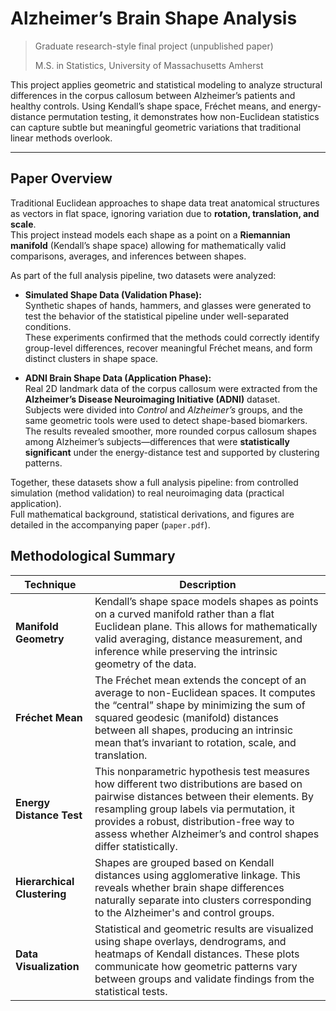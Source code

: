 # Alzheimer’s Brain Shape Analysis
> Graduate research-style final project (unpublished paper)
>
> M.S. in Statistics, University of Massachusetts Amherst


This project applies geometric and statistical modeling to analyze structural differences in the corpus callosum between Alzheimer’s patients and healthy controls. Using Kendall’s shape space, Fréchet means, and energy-distance permutation testing, it demonstrates how non-Euclidean statistics can capture subtle but meaningful geometric variations that traditional linear methods overlook.

---

## Paper Overview

Traditional Euclidean approaches to shape data treat anatomical structures as vectors in flat space, ignoring variation due to **rotation, translation, and scale**.  
This project instead models each shape as a point on a **Riemannian manifold** (Kendall’s shape space) allowing for mathematically valid comparisons, averages, and inferences between shapes.

As part of the full analysis pipeline, two datasets were analyzed:

- **Simulated Shape Data (Validation Phase):**  
  Synthetic shapes of hands, hammers, and glasses were generated to test the behavior of the statistical pipeline under well-separated conditions.  
  These experiments confirmed that the methods could correctly identify group-level differences, recover meaningful Fréchet means, and form distinct clusters in shape space.

- **ADNI Brain Shape Data (Application Phase):**  
  Real 2D landmark data of the corpus callosum were extracted from the **Alzheimer’s Disease Neuroimaging Initiative (ADNI)** dataset.  
  Subjects were divided into *Control* and *Alzheimer’s* groups, and the same geometric tools were used to detect shape-based biomarkers.  
  The results revealed smoother, more rounded corpus callosum shapes among Alzheimer’s subjects—differences that were **statistically significant** under the energy-distance test and supported by clustering patterns.

Together, these datasets show a full analysis pipeline: from controlled simulation (method validation) to real neuroimaging data (practical application).  
Full mathematical background, statistical derivations, and figures are detailed in the accompanying paper (`paper.pdf`).


## Methodological Summary

| Technique                   | Description                                                                                                                                                                                                                                                                                     |
| --------------------------- | -------------------------------------------------------------------------------------------------------------------------------------------------------------------------------------------------------------------------------------------------------------------------------------------------- |
| **Manifold Geometry**       | Kendall’s shape space models shapes as points on a curved manifold rather than a flat Euclidean plane. This allows for mathematically valid averaging, distance measurement, and inference while preserving the intrinsic geometry of the data.                                                    |
| **Fréchet Mean**            | The Fréchet mean extends the concept of an average to non-Euclidean spaces. It computes the “central” shape by minimizing the sum of squared geodesic (manifold) distances between all shapes, producing an intrinsic mean that’s invariant to rotation, scale, and translation.                   |
| **Energy Distance Test**    | This nonparametric hypothesis test measures how different two distributions are based on pairwise distances between their elements. By resampling group labels via permutation, it provides a robust, distribution-free way to assess whether Alzheimer’s and control shapes differ statistically. |
| **Hierarchical Clustering** | Shapes are grouped based on Kendall distances using agglomerative linkage. This reveals whether brain shape differences naturally separate into clusters corresponding to the Alzheimer's and control groups.                                                                     |
| **Data Visualization**      | Statistical and geometric results are visualized using shape overlays, dendrograms, and heatmaps of Kendall distances. These plots communicate how geometric patterns vary between groups and validate findings from the statistical tests.                                                        |



